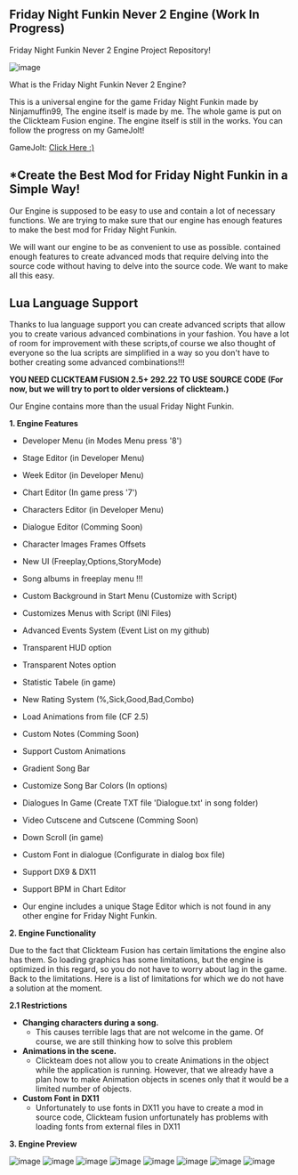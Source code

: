 ## Friday Night Funkin Never 2 Engine (Work In Progress)
Friday Night Funkin Never 2 Engine Project Repository!

![image](https://github.com/user-attachments/assets/8e584a3a-0fbf-435a-8781-d655ebd79b8b)

What is the Friday Night Funkin Never 2 Engine?

This is a universal engine for the game Friday Night Funkin made 
by Ninjamuffin99, The engine itself is made by me. The whole game 
is put on the Clickteam Fusion engine. The engine itself is still 
in the works. You can follow the progress on my GameJolt!

GameJolt: [Click Here :)](https://gamejolt.com/invite/SzymexStudio)


## *Create the Best Mod for **Friday Night Funkin** in a Simple Way!

Our Engine is supposed to be easy to use and contain a lot of necessary 
functions. We are trying to make sure that our engine has enough features 
to make the best mod for Friday Night Funkin.

We will want our engine to be as convenient to use as possible. 
contained enough features to create advanced mods that require delving into the source code 
without having to delve into the source code. We want to make all this easy.

## Lua Language Support

Thanks to lua language support you can create advanced scripts that allow you to create various advanced 
combinations in your fashion. You have a lot of room for improvement with these scripts,of course we also 
thought of everyone so the lua scripts are simplified in a way so you don't have to bother creating some 
advanced combinations!!!

**YOU NEED CLICKTEAM FUSION 2.5+ 292.22 TO USE SOURCE CODE (For now, but we will try to port to older versions of clickteam.)**

Our Engine contains more than the usual Friday Night Funkin. 

**1. Engine Features**

- Developer Menu (in Modes Menu press '8')

- Stage Editor (in Developer Menu)

- Week Editor (in Developer Menu)

- Chart Editor (In game press '7')

- Characters Editor (in Developer Menu)

- Dialogue Editor (Comming Soon)

- Character Images Frames Offsets

- New UI (Freeplay,Options,StoryMode)

- Song albums in freeplay menu !!!

- Custom Background in Start Menu (Customize with Script)

- Customizes Menus with Script (INI Files)

- Advanced Events System (Event List on my github)

- Transparent HUD option

- Transparent Notes option

- Statistic Tabele (in game)

- New Rating System (%,Sick,Good,Bad,Combo)

- Load Animations from file (CF 2.5)

- Custom Notes (Comming Soon)

- Support Custom Animations

- Gradient Song Bar

- Customize Song Bar Colors (In options)

- Dialogues In Game (Create TXT file 'Dialogue.txt' in song folder)

- Video Cutscene and Cutscene (Comming Soon)

- Down Scroll (in game)

- Custom Font in dialogue (Configurate in dialog box file)

- Support DX9 & DX11

- Support BPM in Chart Editor

- Our engine includes a unique Stage Editor which is not found in any other engine for Friday Night Funkin.

**2. Engine Functionality**

Due to the fact that Clickteam Fusion has certain limitations the engine also has them. So loading 
graphics has some limitations, but the engine is optimized in this regard, so you do not have to worry 
about lag in the game. Back to the limitations. Here is a list of limitations for which we do not have a 
solution at the moment. 

**2.1 Restrictions**
 - **Changing characters during a song.**
    - This causes terrible lags that are not welcome in the game. Of course, we are still thinking how to solve this problem
 - **Animations in the scene.**
    - Clickteam does not allow you to create Animations in the object while the application is running. However, that we already have a plan how to make Animation  objects in scenes only that it would be a limited number of objects.
- **Custom Font in DX11**
  - Unfortunately to use fonts in DX11 you have to create a mod in source code, Clickteam fusion unfortunately has problems with loading fonts from external files in DX11  

**3. Engine Preview**

![image](https://github.com/user-attachments/assets/768a0e1b-516e-45b7-9c96-ebc4d40a7238)
![image](https://github.com/user-attachments/assets/c97a9769-c1da-4691-a24e-0695678450d5)
![image](https://github.com/user-attachments/assets/e6b65270-7546-42aa-bec4-4313cdd0d437)
![image](https://github.com/user-attachments/assets/4e7f37b9-633e-409d-99a7-22702bd68190)
![image](https://github.com/user-attachments/assets/c3587a10-451e-4d66-a1f8-dadd147061d6)
![image](https://github.com/user-attachments/assets/4ad4fa9d-c812-4622-af36-66d3bcc9b93e)
![image](https://github.com/user-attachments/assets/0af00861-84fa-45bb-b6a5-3ac4d76b5339)
![image](https://github.com/user-attachments/assets/c8cb2260-f055-4e44-aaf4-0c68b256a5b5)




